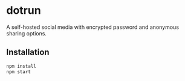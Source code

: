 # dotrun
A self-hosted social media with encrypted password and anonymous sharing options.

## Installation
```js
npm install
npm start
```
